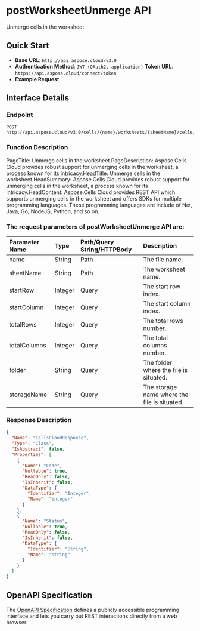# **postWorksheetUnmerge API**

Unmerge cells in the worksheet. 

## **Quick Start**

- **Base URL**: `http://api.aspose.cloud/v3.0`
- **Authentication Method**: `JWT (OAuth2, application)`  **Token URL**: `https://api.aspose.cloud/connect/token`
- **Example Request** 
<script src="https://gist.github.com/aspose-cells-cloud-gists/8a5b324fdf3e574dbd747c1a1e24b05d.js?file=Example30_PostWorksheetUnmerge.cs"></script>

## **Interface Details**

### **Endpoint** 

```
POST http://api.aspose.cloud/v3.0/cells/{name}/worksheets/{sheetName}/cells/unmerge
```

### **Function Description**
PageTitle: Unmerge cells in the worksheet.PageDescription: Aspose.Cells Cloud provides robust support for unmerging cells in the worksheet, a process known for its intricacy.HeadTitle: Unmerge cells in the worksheet.HeadSummary: Aspose.Cells Cloud provides robust support for unmerging cells in the worksheet, a process known for its intricacy.HeadContent: Aspose.Cells Cloud provides REST API which supports unmerging cells in the worksheet and offers SDKs for multiple programming languages. These programming languages are include of Net, Java, Go, NodeJS, Python, and so on.

### The request parameters of **postWorksheetUnmerge** API are: 

| Parameter Name | Type | Path/Query String/HTTPBody | Description | 
| :- | :- | :- |:- | 
|name|String|Path|The file name.|
|sheetName|String|Path|The worksheet name.|
|startRow|Integer|Query|The start row index.|
|startColumn|Integer|Query|The start column index.|
|totalRows|Integer|Query|The total rows number.|
|totalColumns|Integer|Query|The total columns number.|
|folder|String|Query|The folder where the file is situated.|
|storageName|String|Query|The storage name where the file is situated.|


### **Response Description**
```json
{
  "Name": "CellsCloudResponse",
  "Type": "Class",
  "IsAbstract": false,
  "Properties": [
    {
      "Name": "Code",
      "Nullable": true,
      "ReadOnly": false,
      "IsInherit": false,
      "DataType": {
        "Identifier": "Integer",
        "Name": "integer"
      }
    },
    {
      "Name": "Status",
      "Nullable": true,
      "ReadOnly": false,
      "IsInherit": false,
      "DataType": {
        "Identifier": "String",
        "Name": "string"
      }
    }
  ]
}
```

## OpenAPI Specification

The [OpenAPI Specification](https://reference.aspose.cloud/cells/#/CellsController/PostWorksheetUnmerge) defines a publicly accessible programming interface and lets you carry out REST interactions directly from a web browser.

